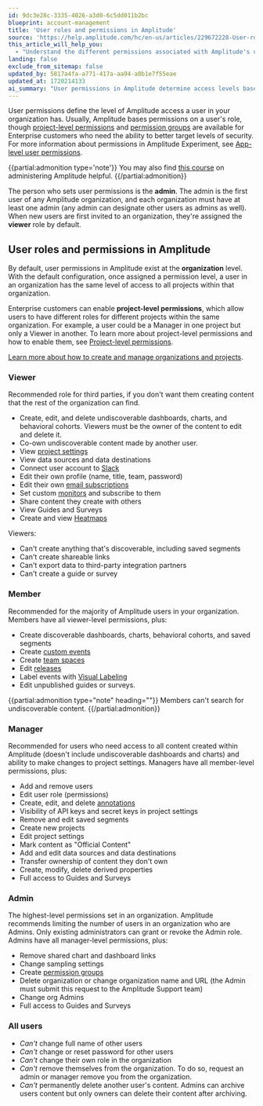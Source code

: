 ```yaml
---
id: 9dc3e28c-3335-4026-a3d0-6c5dd011b2bc
blueprint: account-management
title: 'User roles and permissions in Amplitude'
source: 'https://help.amplitude.com/hc/en-us/articles/229672228-User-roles-and-permissions-in-Amplitude'
this_article_will_help_you:
  - "Understand the different permissions associated with Amplitude's user roles"
landing: false
exclude_from_sitemap: false
updated_by: 5817a4fa-a771-417a-aa94-a0b1e7f55eae
updated_at: 1720214133
ai_summary: "User permissions in Amplitude determine access levels based on roles like Viewer, Member, Manager, and Admin. Admins can set permissions, designate other admins, and manage users. Enterprise customers can enable project-level permissions for different roles in various projects. Viewers can view and share content, but not create discoverable items. Members can create dashboards and custom events. Managers can add users, edit roles, create annotations, and more. Admins have the highest permissions, including managing Admins and changing organization details. All users have limitations like not changing roles or deleting others' content."
---
```

User permissions define the level of Amplitude access a user in your organization has. Usually, Amplitude bases permissions on a user's role, though [project-level permissions](/docs/admin/account-management/manage-users) and [permission groups](/docs/admin/account-management/manage-permission-groups) are available for Enterprise customers who need the ability to better target levels of security. For more information about permissions in Amplitude Experiment, see [App-level user permissions](/docs/feature-experiment/app-level-permissions).

{{partial:admonition type='note'}}
You may also find [this course](https://academy.amplitude.com/amplitude-analytics-admin-essentials) on administering Amplitude helpful.
{{/partial:admonition}}

The person who sets user permissions is the **admin**. The admin is the first user of any Amplitude organization, and each organization must have at least one admin (any admin can designate other users as admins as well). When new users are first invited to an organization, they're assigned the **viewer** role by default.

## User roles and permissions in Amplitude

By default, user permissions in Amplitude exist at the **organization** level. With the default configuration, once assigned a permission level, a user in an organization has the same level of access to all projects within that organization.

Enterprise customers can enable **project-level permissions**, which allow users to have different roles for different projects within the same organization. For example, a user could be a Manager in one project but only a Viewer in another. To learn more about project-level permissions and how to enable them, see [Project-level permissions](/docs/admin/account-management/manage-users#project-level-permissions).

[Learn more about how to create and manage organizations and projects](/docs/admin/account-management/manage-users).


### Viewer
Recommended role for third parties, if you don't want them creating content that the rest of the organization can find.

* Create, edit, and delete undiscoverable dashboards, charts, and behavioral cohorts. Viewers must be the owner of the content to edit and delete it.
* Co-own undiscoverable content made by another user.
* View [project settings](/docs/admin/account-management/manage-orgs-projects)
* View data sources and data destinations
* Connect user account to [Slack](/docs/analytics/integrate-slack)
* Edit their own profile (name, title, team, password)
* Edit their own [email subscriptions](/docs/analytics/dashboard-create)
* Set custom [monitors](/docs/analytics/insights) and subscribe to them
* Share content they create with others
* View Guides and Surveys
* Create and view [Heatmaps](/docs/session-replay/heatmaps)

Viewers:
* Can't create anything that's discoverable, including saved segments
* Can't create shareable links
* Can't export data to third-party integration partners
* Can't create a guide or survey

### Member

Recommended for the majority of Amplitude users in your organization. Members have all viewer-level permissions, plus:

* Create discoverable dashboards, charts, behavioral cohorts, and saved segments
* Create [custom events](/docs/data/custom-events)
* Create [team spaces](/docs/analytics/collaborate-with-spaces)
* Edit [releases](/docs/analytics/releases)
* Label events with [Visual Labeling](/docs/data/visual-labeling)
* Edit unpublished guides or surveys. 

{{partial:admonition type="note" heading=""}}
Members can't search for undiscoverable content.
{{/partial:admonition}}
 
### Manager

Recommended for users who need access to all content created within Amplitude (doesn't include undiscoverable dashboards and charts) and ability to make changes to project settings. Managers have all member-level permissions, plus:

* Add and remove users
* Edit user role (permissions)
* Create, edit, and delete [annotations](/docs/analytics/microscope)
* Visibility of API keys and secret keys in project settings
* Remove and edit saved segments
* Create new projects
* Edit project settings
* Mark content as "Official Content"
* Add and edit data sources and data destinations
* Transfer ownership of content they don't own
* Create, modify, delete derived properties
* Full access to Guides and Surveys

### Admin

The highest-level permissions set in an organization. Amplitude recommends limiting the number of users in an organization who are Admins. Only existing administrators can grant or revoke the Admin role. Admins have all manager-level permissions, plus:

* Remove shared chart and dashboard links
* Change sampling settings
* Create [permission groups](/docs/admin/account-management/manage-permission-groups)
* Delete organization or change organization name and URL (the Admin must submit this request to the Amplitude Support team)
* Change org Admins
* Full access to Guides and Surveys

### All users
* *Can't* change full name of other users
* *Can't* change or reset password for other users
* *Can't* change their own role in the organization
* *Can't* remove themselves from the organization. To do so, request an admin or manager remove you from the organization.
* *Can't* permanently delete another user's content. Admins can archive users content but only owners can delete their content after archiving.